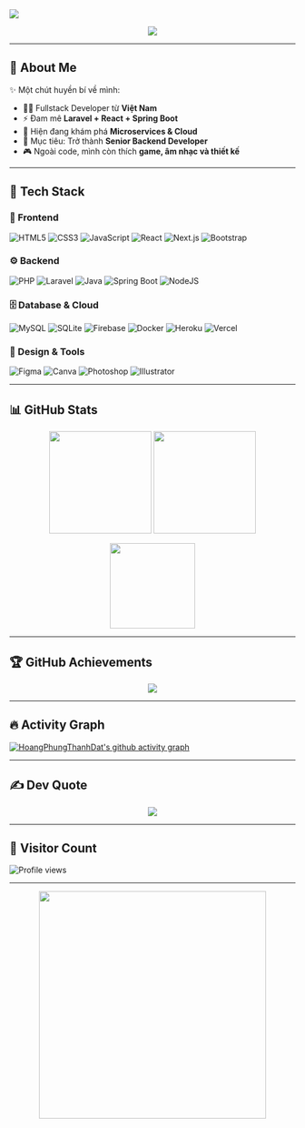 <!-- Banner Huyền Bí -->
<img src="https://capsule-render.vercel.app/api?type=waving&color=0:ff0000,50:ff8c00,100:ffd700&height=250&section=header&text=Hoàng%20Phùng%20Thanh%20Đạt&fontSize=40&fontColor=ffffff&animation=fadeIn&fontAlignY=40" />

<!-- Typing Animation -->
<p align="center">
  <a href="https://github.com/HoangPhungThanhDat">
    <img src="https://readme-typing-svg.herokuapp.com?size=22&duration=4000&color=ff79c6&center=true&vCenter=true&width=600&lines=👋+Xin+chào%2C+mình+là+Hoàng+Phùng+Thanh+Đạt;💻+Fullstack+Developer;🚀+Yêu+thích+Laravel%2C+React+và+Java;🌌+Coding+is+my+magic!" />
  </a>
</p>

---

## 🧙 About Me
✨ Một chút huyền bí về mình:  
- 🧑‍💻 Fullstack Developer từ **Việt Nam**  
- ⚡ Đam mê **Laravel + React + Spring Boot**  
- 🌱 Hiện đang khám phá **Microservices & Cloud**  
- 🎯 Mục tiêu: Trở thành **Senior Backend Developer**  
- 🎮 Ngoài code, mình còn thích **game, âm nhạc và thiết kế**  

---

## 🔮 Tech Stack  

### 🎨 Frontend
![HTML5](https://img.shields.io/badge/html5-E34F26?style=for-the-badge&logo=html5&logoColor=white) 
![CSS3](https://img.shields.io/badge/css3-1572B6?style=for-the-badge&logo=css3&logoColor=white) 
![JavaScript](https://img.shields.io/badge/javascript-F7DF1E?style=for-the-badge&logo=javascript&logoColor=black) 
![React](https://img.shields.io/badge/react-61DAFB?style=for-the-badge&logo=react&logoColor=black) 
![Next.js](https://img.shields.io/badge/Next.js-000000?style=for-the-badge&logo=next.js&logoColor=white) 
![Bootstrap](https://img.shields.io/badge/bootstrap-563D7C?style=for-the-badge&logo=bootstrap&logoColor=white)  

### ⚙️ Backend
![PHP](https://img.shields.io/badge/php-777BB4?style=for-the-badge&logo=php&logoColor=white) 
![Laravel](https://img.shields.io/badge/laravel-FF2D20?style=for-the-badge&logo=laravel&logoColor=white) 
![Java](https://img.shields.io/badge/java-ED8B00?style=for-the-badge&logo=java&logoColor=white) 
![Spring Boot](https://img.shields.io/badge/springboot-6DB33F?style=for-the-badge&logo=springboot&logoColor=white) 
![NodeJS](https://img.shields.io/badge/node.js-339933?style=for-the-badge&logo=node.js&logoColor=white) 

### 🗄️ Database & Cloud
![MySQL](https://img.shields.io/badge/mysql-4479A1?style=for-the-badge&logo=mysql&logoColor=white) 
![SQLite](https://img.shields.io/badge/sqlite-003B57?style=for-the-badge&logo=sqlite&logoColor=white) 
![Firebase](https://img.shields.io/badge/firebase-FFCA28?style=for-the-badge&logo=firebase&logoColor=black) 
![Docker](https://img.shields.io/badge/docker-2496ED?style=for-the-badge&logo=docker&logoColor=white) 
![Heroku](https://img.shields.io/badge/heroku-430098?style=for-the-badge&logo=heroku&logoColor=white) 
![Vercel](https://img.shields.io/badge/vercel-000000?style=for-the-badge&logo=vercel&logoColor=white)  

### 🎨 Design & Tools
![Figma](https://img.shields.io/badge/figma-F24E1E?style=for-the-badge&logo=figma&logoColor=white) 
![Canva](https://img.shields.io/badge/Canva-00C4CC?style=for-the-badge&logo=Canva&logoColor=white) 
![Photoshop](https://img.shields.io/badge/photoshop-31A8FF?style=for-the-badge&logo=adobephotoshop&logoColor=white) 
![Illustrator](https://img.shields.io/badge/illustrator-FF9A00?style=for-the-badge&logo=adobeillustrator&logoColor=white)  

---

## 📊 GitHub Stats
<p align="center">
  <img src="https://github-readme-stats.vercel.app/api?username=HoangPhungThanhDat&theme=dracula&hide_border=false&include_all_commits=true&count_private=true" height="180"/>
  <img src="https://media.giphy.com/media/VbnUQpnihPSIgIXuZv/giphy.gif" height="180"/>
</p>

<p align="center">
  <img src="https://github-readme-stats.vercel.app/api/top-langs/?username=HoangPhungThanhDat&theme=dracula&hide_border=false&layout=compact" height="150"/>
</p>

---

## 🏆 GitHub Achievements
<p align="center">
  <img src="https://github-profile-trophy.vercel.app/?username=HoangPhungThanhDat&theme=dracula&no-frame=true&margin-w=10&row=1" />
</p>

---

## 🔥 Activity Graph
[![HoangPhungThanhDat's github activity graph](https://github-readme-activity-graph.vercel.app/graph?username=HoangPhungThanhDat&bg_color=0D1117&color=ff79c6&line=bd93f9&point=ffb86c&area=true&hide_border=true)](https://github.com/ashutosh00710/github-readme-activity-graph)

---

## ✍️ Dev Quote
<p align="center">
  <img src="https://quotes-github-readme.vercel.app/api?type=horizontal&theme=dracula" />
</p>

---

## 👀 Visitor Count
![Profile views](https://komarev.com/ghpvc/?username=HoangPhungThanhDat&label=Visitors&color=0e75b6&style=flat)

---

<!-- Footer GIF -->
<p align="center">
  <img src="https://media.giphy.com/media/qgQUggAC3Pfv687qPC/giphy.gif" width="400" />
</p>

